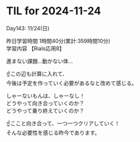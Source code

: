 # TIL for 2024-11-24

Day143: 11/24(日)<br>

昨日学習時間 1時間40分(累計:359時間10分)<br>
学習内容 【Rials応用8】<br>

進まない課題…動かない体…<br>

☝️この辺も計算に入れて、<br>
今後は予定を作っていく必要があるなと改めて感じる。<br>

しゃーないもんは、しゃーなし！<br>
どうやって向き合っていくのか？<br>
どうやって乗り終えていくのか？<br>

☝️ここと向き合って、一つ一つクリアしていく！<br>
そんな必要性を感じる昨今であります。